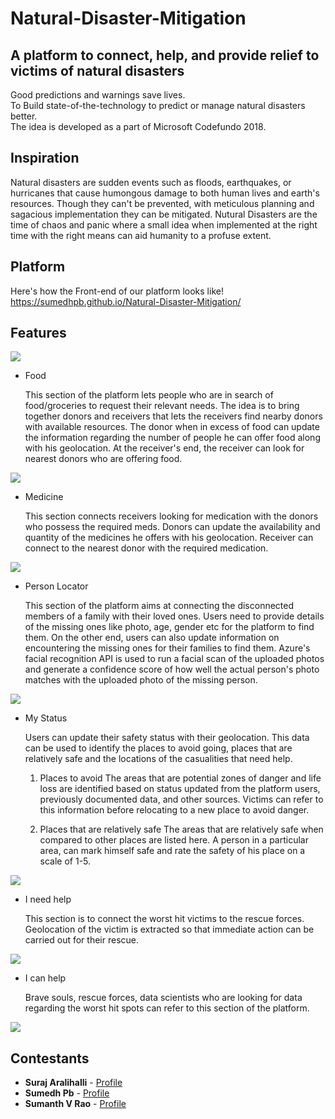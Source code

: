
# Natural-Disaster-Mitigation
## A platform to connect, help, and provide relief to victims of natural disasters

Good predictions and warnings save lives.<br>
To Build state-of-the-technology to predict or manage natural disasters better.<br>
The idea is developed as a part of Microsoft Codefundo 2018.

## Inspiration

Natural disasters are sudden events such as floods, earthquakes, or hurricanes that cause humongous damage to both human lives and earth's resources. Though they can't be prevented, with meticulous planning and sagacious implementation they can be mitigated. Nutural Disasters are the time of chaos and panic where a small idea when implemented at the right time with the right means can aid humanity to a profuse extent.

## Platform
Here's how the Front-end of our platform looks like! https://sumedhpb.github.io/Natural-Disaster-Mitigation/

## Features

![](https://github.com/SurajAralihalli/Natural-Disaster-Mitigation/blob/master/screenshots/home.png)



* Food
	
	This section of the platform lets people who are in search of food/groceries to request their relevant needs. The idea is to bring together donors and receivers that lets the receivers find nearby donors with available resources. The donor when in excess of food can update the information regarding the number of people he can offer food along with his geolocation. At the receiver's end, the receiver can look for nearest donors who are offering food.
	
![](https://github.com/SurajAralihalli/Natural-Disaster-Mitigation/blob/master/screenshots/food.png)

* Medicine

	This section connects receivers looking for medication with the donors who possess the required meds. Donors can update the availability and quantity of the medicines he offers with his geolocation. Receiver can connect to the nearest donor with the required medication.

![](https://github.com/SurajAralihalli/Natural-Disaster-Mitigation/blob/master/screenshots/medicine.png)

* Person Locator

	This section of the platform aims at connecting the disconnected members of a family with their loved ones. 
Users need to provide details of the missing ones like photo, age, gender etc for the platform to find them. On the other end, users can also update information on encountering the missing ones for their families to find them. Azure's facial recognition API is used to run a facial scan of the uploaded photos and generate a confidence score of how well the actual person's photo matches with the uploaded photo of the missing person.

![](https://github.com/SurajAralihalli/Natural-Disaster-Mitigation/blob/master/screenshots/Person_Locator.png)

* My Status 

	Users can update their safety status with their geolocation. This data can be used to identify the places to avoid going, places that are relatively safe and the locations of the casualities that need help.

	1. Places to avoid 
	The areas that are potential zones of danger and life loss are identified based on status updated from the platform users, 	  previously documented data, and other sources. Victims can refer to this information before relocating to a new place to avoid danger.

	2. Places that are relatively safe
	The areas that are relatively safe when compared to other places are listed here. A person in a particular area, can mark himself safe and rate the safety of his place on a scale of 1-5.

![](https://github.com/SurajAralihalli/Natural-Disaster-Mitigation/blob/master/screenshots/my_status.png)

* I need help
	
	This section is to connect the worst hit victims to the rescue forces. Geolocation of the victim is extracted so that immediate action can be carried out for their rescue.

![](https://github.com/SurajAralihalli/Natural-Disaster-Mitigation/blob/master/screenshots/need_help.png)
	
* I can help

	Brave souls, rescue forces, data scientists who are looking for data regarding the worst hit spots can refer to this section of the platform. 

![](https://github.com/SurajAralihalli/Natural-Disaster-Mitigation/blob/master/screenshots/can_help.png)

  




Contestants
------
* **Suraj Aralihalli** - [Profile](https://github.com/SurajAralihalli)<br>
* **Sumedh Pb** - [Profile](https://github.com/sumedhpb)<br>
* **Sumanth V Rao** - [Profile](https://github.com/sumanthvrao)<br>
